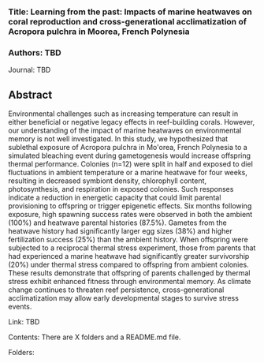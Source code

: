 
### Title: Learning from the past: Impacts of marine heatwaves on coral reproduction and cross-generational acclimatization of Acropora pulchra in Moorea, French Polynesia

### Authors: TBD

Journal: TBD

## Abstract 
Environmental challenges such as increasing temperature can result in either beneficial or negative legacy effects in reef-building corals. However, our understanding of the impact of marine heatwaves on environmental memory is not well investigated. In this study, we hypothesized that sublethal exposure of Acropora pulchra in Mo'orea, French Polynesia to a simulated bleaching event during gametogenesis would increase offspring thermal performance. Colonies (n=12) were split in half and exposed to diel fluctuations in ambient temperature or a marine heatwave for four weeks, resulting in decreased symbiont density, chlorophyll content, photosynthesis, and respiration in exposed colonies. Such responses indicate a reduction in energetic capacity that could limit parental provisioning to offspring or trigger epigenetic effects. Six months following exposure, high spawning success rates were observed in both the ambient (100%) and heatwave parental histories (87.5%). Gametes from the heatwave history had significantly larger egg sizes (38%) and higher fertilization success (25%) than the ambient history. When offspring were subjected to a reciprocal thermal stress experiment, those from parents that had experienced a marine heatwave had significantly greater survivorship (20%) under thermal stress compared to offspring from ambient colonies. These results demonstrate that offspring of parents challenged by thermal stress exhibit enhanced fitness through environmental memory. As climate change continues to threaten reef persistence, cross-generational acclimatization may allow early developmental stages to survive stress events.



Link: TBD

Contents: There are X folders and a README.md file.

Folders: 


